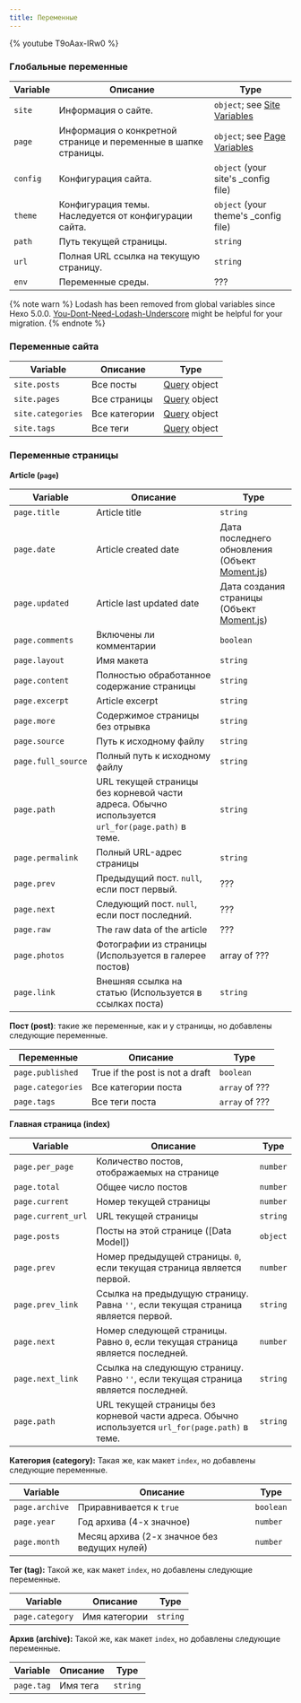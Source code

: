 ```yaml
---
title: Переменные
---
```


{% youtube T9oAax-IRw0 %}

### Глобальные переменные

| Variable | Описание                                                        | Type                                    |
| -------- | --------------------------------------------------------------- | --------------------------------------- |
| `site`   | Информация о сайте.                                             | `object`; see [Site Variables][]        |
| `page`   | Информация о конкретной странице и переменные в шапке страницы. | `object`; see [Page Variables][]        |
| `config` | Конфигурация сайта.                                             | `object` (your site's \_config file)  |
| `theme`  | Конфигурация темы. Наследуется от конфигурации сайта.           | `object` (your theme's \_config file) |
| `path`   | Путь текущей страницы.                                          | `string`                                |
| `url`    | Полная URL ссылка на текущую страницу.                          | `string`                                |
| `env`    | Переменные среды.                                               | ???                                     |

{% note warn %}
Lodash has been removed from global variables since Hexo 5.0.0. [You-Dont-Need-Lodash-Underscore](https://github.com/you-dont-need/You-Dont-Need-Lodash-Underscore) might be helpful for your migration.
{% endnote %}

### Переменные сайта

| Variable          | Описание      | Type                   |
| ----------------- | ------------- | ---------------------- |
| `site.posts`      | Все посты     | [Query][queryo] object |
| `site.pages`      | Все страницы  | [Query][queryo] object |
| `site.categories` | Все категории | [Query][queryo] object |
| `site.tags`       | Все теги      | [Query][queryo] object |

### Переменные страницы

**Article (`page`)**

| Variable           | Описание                                                                                         | Type                                              |
| ------------------ | ------------------------------------------------------------------------------------------------ | ------------------------------------------------- |
| `page.title`       | Article title                                                                                    | `string`                                          |
| `page.date`        | Article created date                                                                             | Дата последнего обновления (Объект [Moment.js][]) |
| `page.updated`     | Article last updated date                                                                        | Дата создания страницы (Объект [Moment.js][])     |
| `page.comments`    | Включены ли комментарии                                                                          | `boolean`                                         |
| `page.layout`      | Имя макета                                                                                       | `string`                                          |
| `page.content`     | Полностью обработанное содержание страницы                                                       | `string`                                          |
| `page.excerpt`     | Article excerpt                                                                                  | `string`                                          |
| `page.more`        | Содержимое страницы без отрывка                                                                  | `string`                                          |
| `page.source`      | Путь к исходному файлу                                                                           | `string`                                          |
| `page.full_source` | Полный путь к исходному файлу                                                                    | `string`                                          |
| `page.path`        | URL текущей страницы без корневой части адреса. Обычно используется `url_for(page.path)` в теме. | `string`                                          |
| `page.permalink`   | Полный URL-адрес страницы                                                                        | `string`                                          |
| `page.prev`        | Предыдущий пост. `null`, если пост первый.                                                       | ???                                               |
| `page.next`        | Следующий пост. `null`, если пост последний.                                                     | ???                                               |
| `page.raw`         | The raw data of the article                                                                      | ???                                               |
| `page.photos`      | Фотографии из страницы (Используется в галерее постов)                                           | array of ???                                      |
| `page.link`        | Внешняя ссылка на статью (Используется в ссылках поста)                                          | `string`                                          |

**Пост (post)**: такие же переменные, как и у страницы, но добавлены следующие переменные.

| Переменные        | Описание                        | Type           |
| ----------------- | ------------------------------- | -------------- |
| `page.published`  | True if the post is not a draft | `boolean`      |
| `page.categories` | Все категории поста             | `array` of ??? |
| `page.tags`       | Все теги поста                  | `array` of ??? |

**Главная страница (index)**

| Variable           | Описание                                                                                         | Type     |
| ------------------ | ------------------------------------------------------------------------------------------------ | -------- |
| `page.per_page`    | Количество постов, отображаемых на странице                                                      | `number` |
| `page.total`       | Общее число постов                                                                               | `number` |
| `page.current`     | Номер текущей страницы                                                                           | `number` |
| `page.current_url` | URL текущей страницы                                                                             | `string` |
| `page.posts`       | Посты на этой странице ([Data Model])                                                            | `object` |
| `page.prev`        | Номер предыдущей страницы. `0`, если текущая страница является первой.                           | `number` |
| `page.prev_link`   | Ссылка на предыдущую страницу. Равна `''`, если текущая страница является первой.                | `string` |
| `page.next`        | Номер следующей страницы. Равно `0`, если текущая страница является последней.                   | `number` |
| `page.next_link`   | Ссылка на следующую страницу. Равно `''`, если текущая страница является последней.              | `string` |
| `page.path`        | URL текущей страницы без корневой части адреса. Обычно используется `url_for(page.path)` в теме. | `string` |

**Категория (category):** Такая же, как макет `index`, но добавлены следующие переменные.

| Variable       | Описание                                     | Type      |
| -------------- | -------------------------------------------- | --------- |
| `page.archive` | Приравнивается к `true`                      | `boolean` |
| `page.year`    | Год архива (4-х значное)                     | `number`  |
| `page.month`   | Месяц архива (2-х значное без ведущих нулей) | `number`  |

**Тег (tag):** Такой же, как макет `index`, но добавлены следующие переменные.

| Variable        | Описание      | Type     |
| --------------- | ------------- | -------- |
| `page.category` | Имя категории | `string` |

**Архив (archive):** Такой же, как макет `index`, но добавлены следующие переменные.

| Variable   | Описание | Type     |
| ---------- | -------- | -------- |
| `page.tag` | Имя тега | `string` |

[queryo]: https://hexojs.github.io/warehouse/classes/query.default.html

[Moment.js]: http://momentjs.com/
[Site Variables]: #Site-Variables
[Page Variables]: #Page-Variables
